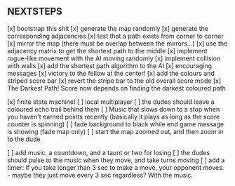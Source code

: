 NEXTSTEPS
---------

[x] bootstrap this shit
[x] generate the map randomly
[x] generate the corresponding adjacencies
[x] test that a path exists from corner to corner
[x] mirror the map (there must be overlap between the mirrors...)
[x] use the adjacency matrix to get the shortest path to the middle
[x] implement rogue-like movement with the AI moving randomly
[x] implement collision with walls
[x] add the shortest path algorithm to the AI
[x] encouraging messages
[x] victory to the fellow at the center!
[x] add the colours and striped score bar
[x] revert the stripe bar to the old overall score mode
[x] The Darkest Path! Score now depends on finding the darkest coloured path

[x] finite state machine!
[ ] local multiplayer
[ ] the dudes should leave a coloured echo trail behind them
[ ] Music that slows down to a stop when you haven't earned points recently
    (basically it plays as long as the score counter is spinning)
[ ] fade background to black while end game message is showing (fade map only)
[ ] start the map zoomed out, and then zoom in to the dude

[ ] add music, a countdown, and a taunt or two for losing
[ ] the dudes should pulse to the music when they move, and take turns moving
[ ] add a timer: if you take longer than 3 sec to make a move,
    your opponent moves.
    - maybe they just move every 3 sec regardless? With the music.
